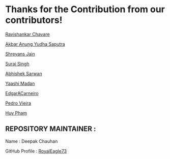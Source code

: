 # Thanks for the Contribution from our contributors!

[Ravishankar Chavare](https://github.com/chavarera)

[Akbar Anung Yudha Saputra](https://github.com/akbarsaputrait)

[Shreyans Jain](https://github.com/Shreyans13)

[Suraj Singh](https://github.com/suraj7086)

[Abhishek Sarwan](https://github.com/abhisheksarwan)

[Yaashi Madan](https://github.com/ym2108)

[EdgarACarneiro](https://github.com/EdgarACarneiro)

[Pedro Vieira](https://github.com/PedrV)

[Huy Pham](https://github.com/coder7eeN)

## REPOSITORY MAINTAINER :
Name : Deepak Chauhan

GitHub Profile : [RoyalEagle73](https://GitHub.com/royaleagle73)
